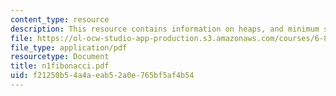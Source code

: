 ```yaml
---
content_type: resource
description: This resource contains information on heaps, and minimum spanning tree.
file: https://ol-ocw-studio-app-production.s3.amazonaws.com/courses/6-854j-advanced-algorithms-fall-2005/f21250b54a4aeab52a0e765bf5af4b54_n1fibonacci.pdf
file_type: application/pdf
resourcetype: Document
title: n1fibonacci.pdf
uid: f21250b5-4a4a-eab5-2a0e-765bf5af4b54
---
```

